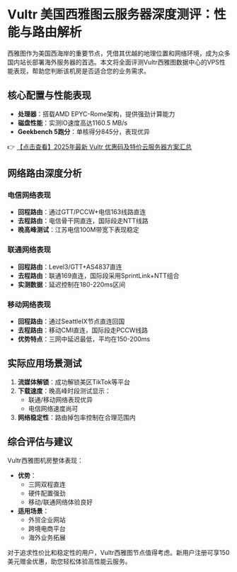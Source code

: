 # Vultr 美国西雅图云服务器深度测评：性能与路由解析

西雅图作为美国西海岸的重要节点，凭借其优越的地理位置和网络环境，成为众多国内站长部署海外服务器的首选。本文将全面评测Vultr西雅图数据中心的VPS性能表现，帮助您判断该机房是否适合您的业务需求。

## 核心配置与性能表现

- **处理器**：搭载AMD EPYC-Rome架构，提供强劲计算能力
- **磁盘性能**：实测IO速度高达1160.5 MB/s
- **Geekbench 5跑分**：单核得分845分，表现优异

👉 [【点击查看】2025年最新 Vultr 优惠码及特价云服务器方案汇总](https://bit.ly/VuLtr)

## 网络路由深度分析

### 电信网络表现
- **回程路由**：通过GTT/PCCW+电信163线路直连
- **去程路由**：电信骨干网直连，国际段走NTT线路
- **晚高峰测试**：江苏电信100M带宽下表现稳定

### 联通网络表现
- **回程路由**：Level3/GTT+AS4837直连
- **去程路由**：联通169直连，国际段采用SprintLink+NTT组合
- **实测数据**：延迟控制在180-220ms区间

### 移动网络表现
- **回程路由**：通过SeattleIX节点直连回国
- **去程路由**：移动CMI直连，国际段走PCCW线路
- **优势特点**：三网中延迟最低，平均在150-200ms

## 实际应用场景测试

1. **流媒体解锁**：成功解锁美区TikTok等平台
2. **下载速度**：晚高峰时段测试显示：
   - 联通/移动网络表现优异
   - 电信网络速度尚可
3. **网络稳定性**：路由掉包率控制在合理范围内

## 综合评估与建议

Vultr西雅图机房整体表现：
- **优势**：
  - 三网双程直连
  - 硬件配置强劲
  - 移动/联通网络体验良好
- **适用场景**：
  - 外贸企业网站
  - 跨境电商平台
  - 海外业务拓展

对于追求性价比和稳定性的用户，Vultr西雅图节点值得考虑。新用户注册可享150美元赠金优惠，助您轻松体验高性能云服务。